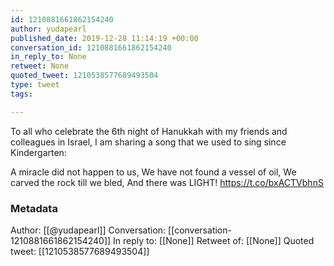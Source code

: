 ```yaml
---
id: 1210881661862154240
author: yudapearl
published_date: 2019-12-28 11:14:19 +00:00
conversation_id: 1210881661862154240
in_reply_to: None
retweet: None
quoted_tweet: 1210538577689493504
type: tweet
tags:

---
```


To all who celebrate the 6th night of Hanukkah with my friends and colleagues in Israel, I am sharing a song that we used to sing since Kindergarten:

A miracle did not happen to us,
We have not found a vessel of oil,
We carved the rock till we bled,
And there was LIGHT! https://t.co/bxACTVbhnS

### Metadata

Author: [[@yudapearl]]
Conversation: [[conversation-1210881661862154240]]
In reply to: [[None]]
Retweet of: [[None]]
Quoted tweet: [[1210538577689493504]]
